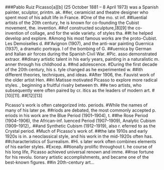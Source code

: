 ###Pablo Ruiz Picasso[a][b] (25 October 1881 – 8 April 1973) was a Spanish painter, sculptor, printm. ak. ##er, ceramicist and theatre designer who spent most of his adult life in France. #One of the mo. st inf. ##luential artists of the 20th century, he is known for co-founding the Cubist movement, the. invention. ##of constructed sculpture,[8][9] the co-invention of collage, and for the wide variety. of styles tha. ##t he helped develop and explore. #Among his most famous works are the proto-Cubist. Les Demoiselles d. ##'Avignon (1907), and the anti-war painting Guernica (1937), a dramatic portraya. l of the bombing of G. ##uernica by German and Italian air forces during the Spanish Civil War. #Pic. asso demonstrated extraor. ##dinary artistic talent in his early years, painting in a naturalistic m. anner through his childhood a. ##nd adolescence. #During the first decade of the 20th century, his s. tyle changed as he experimented w. ##ith different theories, techniques, and ideas. #After 1906, the. Fauvist work of the older artist Hen. ##ri Matisse motivated Picasso to explore more radical styles. , beginning a fruitful rivalry between th. ##e two artists, who subsequently were often paired by cr. itics as the leaders of modern art. #[10][11]. ##[12][13]

Picasso's work is often categorized into. periods. #While the names of many of his later pe. ##riods are debated, the most commonly accepted p. eriods in his work are the Blue Period (1901–1904), t. ##he Rose Period (1904–1906), the African-inf. luenced Period (1907–1909), Analytic Cubism (1909–1912),. ##and Synthetic Cubism (1912–1919), also r. eferred to as the Crystal period. #Much of Picasso's work of. ##the late 1910s and early 1920s is in. a neoclassical style, and his work in the mid-1920s often has. ##characteristics of Surrealism. #Hi. s later work often combines elements of his earlier styles. #Excep. ##tionally prolific throughout t. he course of his long life, Picasso achieved universal renown and imme. ##nse fortune for his revolu. tionary artistic accomplishments, and became one of the best-known figures. ##in 20th-century art...